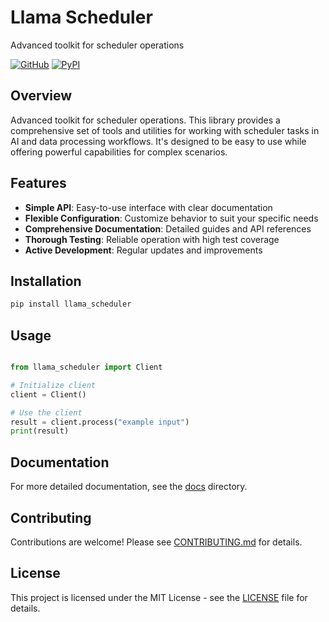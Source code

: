 # Llama Scheduler

Advanced toolkit for scheduler operations

[![GitHub](https://img.shields.io/github/license/llamasearchai/llama-scheduler)](https://github.com/llamasearchai/llama-scheduler/blob/main/LICENSE)
[![PyPI](https://img.shields.io/pypi/v/llama_scheduler.svg)](https://pypi.org/project/llama_scheduler/)

## Overview


Advanced toolkit for scheduler operations. This library provides a comprehensive set of tools and utilities for
working with scheduler tasks in AI and data processing workflows.
It's designed to be easy to use while offering powerful capabilities for complex scenarios.


## Features


- **Simple API**: Easy-to-use interface with clear documentation
- **Flexible Configuration**: Customize behavior to suit your specific needs
- **Comprehensive Documentation**: Detailed guides and API references
- **Thorough Testing**: Reliable operation with high test coverage
- **Active Development**: Regular updates and improvements


## Installation

```bash
pip install llama_scheduler
```

## Usage

```python

from llama_scheduler import Client

# Initialize client
client = Client()

# Use the client
result = client.process("example input")
print(result)

```

## Documentation

For more detailed documentation, see the [docs](docs/) directory.

## Contributing

Contributions are welcome! Please see [CONTRIBUTING.md](CONTRIBUTING.md) for details.

## License

This project is licensed under the MIT License - see the [LICENSE](LICENSE) file for details.
